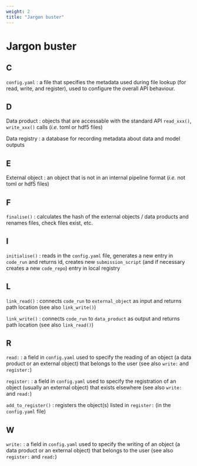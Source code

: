 ```yaml
---
weight: 2
title: "Jargon buster"
---
```


# Jargon buster

## C

`config.yaml`
: a file that specifies the metadata used during file lookup (for read, write, and register), used to configure the overall API behaviour.

## D

Data product
: objects that are accessable with the standard API `read_xxx()`, `write_xxx()` calls (*i.e.* toml or hdf5 files)

Data registry
: a database for recording metadata about data and model outputs

## E

External object
: an object that is not in an internal pipeline format (*i.e.* not toml or hdf5 files)

## F

`finalise()`
: calculates the hash of the external objects / data products and renames files, check files exist, etc.

## I

`initialise()`
: reads in the `config.yaml` file, generates a new entry in `code_run` and returns id, creates new `submission_script` (and if necessary creates a new `code_repo`) entry in local registry

## L

`link_read()`
: connects `code_run` to `external_object` as input and returns path location (see also `link_write()`)

`link_write()`
: connects `code_run` to `data_product` as output and returns path location (see also `link_read()`)

## R

`read:`
: a field in `config.yaml` used to specify the reading of an object (a data product or an external object) that belongs to the user (see also `write:` and `register:`)

`register:`
: a field in `config.yaml` used to specify the registration of an object (usually an external object) that exists elsewhere (see also `write:` and `read:`)

`add_to_register()`
: registers the object(s) listed in `register:` (in the `config.yaml` file)

## W

`write:`
: a field in `config.yaml` used to specify the writing of an object (a data product or an external object) that belongs to the user (see also `register:` and `read:`)